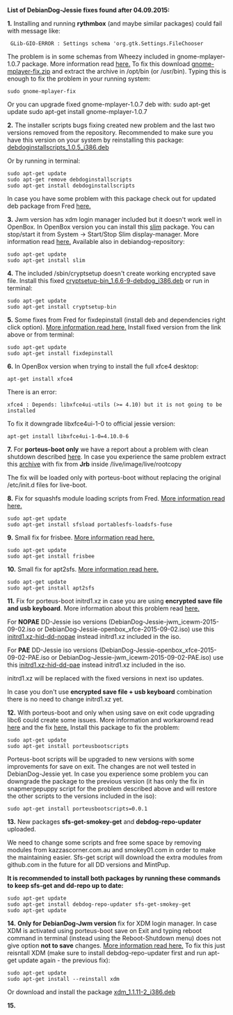 **List of DebianDog-Jessie fixes found after 04.09.2015:**

**1.** Installing and running **rythmbox** (and maybe similar packages) could fail with message like:
```
 GLib-GIO-ERROR : Settings schema 'org.gtk.Settings.FileChooser
```
The problem is in some schemas from Wheezy included in gnome-mplayer-1.0.7 package. More information read [here.](http://murga-linux.com/puppy/viewtopic.php?p=863936#863936) To fix this download [gnome-mplayer-fix.zip](http://murga-linux.com/puppy/viewtopic.php?mode=attach&id=90533) and extract the archive in /opt/bin (or /usr/bin). Typing this is enough to fix the problem in your running system:
```
sudo gnome-mplayer-fix
```
Or you can upgrade fixed gnome-mplayer-1.0.7 deb with:
    sudo apt-get update
    sudo apt-get install gnome-mplayer-1.0.7

**2.** The installer scripts bugs fixing created new problem and the last two versions removed from the repository. 
Recommended to make sure you have this version on your system by reinstalling this package: [debdoginstallscripts_1.0.5_i386.deb](http://kazzascorner.com.au/saintless/DebianDog/DebianDog-Jessie/Packages/Included/debdoginstallscripts_1.0.5_i386.deb)

Or by running in terminal:
```
sudo apt-get update
sudo apt-get remove debdoginstallscripts
sudo apt-get install debdoginstallscripts
```
In case you have some problem with this package check out for updated deb package from Fred [here.](http://murga-linux.com/puppy/viewtopic.php?p=877300&sid=7a08609033f6af763ab2acf4c3941c8c#877300)

**3.** Jwm version has xdm login manager included but it doesn't work well in OpenBox.
In OpenBox version you can install this [slim](http://kazzascorner.com.au/saintless/DebianDog/DebianDog-Jessie/Packages/Extra/slim_1.3.6-4-ddjessie_i386.deb) package.
You can stop/start it from System -> Start/Stop Slim display-manager. More information read [here.](http://murga-linux.com/puppy/viewtopic.php?p=869164#869164) Available also in debiandog-repository:
```
sudo apt-get update
sudo apt-get install slim
```

**4.** The included /sbin/cryptsetup doesn't create working encrypted save file. Install this fixed  [cryptsetup-bin_1.6.6-9-debdog_i386.deb](http://kazzascorner.com.au/saintless/DebianDog/DebianDog-Jessie/Packages/Mod/cryptsetup-bin_1.6.6-9-debdog_i386.deb) or run in terminal:
```
sudo apt-get update
sudo apt-get install cryptsetup-bin
```

**5.** Some fixes from Fred for fixdepinstall (install deb and dependencies right click option).
[More information read here.](http://murga-linux.com/puppy/viewtopic.php?p=871384#871384)
Install fixed version from the link above or from terminal:
```
sudo apt-get update
sudo apt-get install fixdepinstall
```

**6.** In OpenBox version when trying to install the full xfce4 desktop:
```
apt-get install xfce4	
```

There is an error:
```
xfce4 : Depends: libxfce4ui-utils (>= 4.10) but it is not going to be installed	
```
To fix it downgrade libxfce4ui-1-0 to official jessie version:
```
apt-get install libxfce4ui-1-0=4.10.0-6	
```
**7.** For **porteus-boot only** we have a report about a problem with clean shutdown described [here](http://murga-linux.com/puppy/viewtopic.php?p=876371#876371). In case you experience the same problem extract this [archive](http://murga-linux.com/puppy/viewtopic.php?mode=attach&id=92743) with fix from **Jrb** inside /live/image/live/rootcopy

The fix will be loaded only with porteus-boot without replacing the original /etc/init.d files for live-boot.

**8.** Fix for squashfs module loading scripts from Fred. [More information read here.](http://murga-linux.com/puppy/viewtopic.php?p=878996#878996)
```
sudo apt-get update
sudo apt-get install sfsload portablesfs-loadsfs-fuse
```

**9.** Small fix for frisbee. [More information read here.](http://murga-linux.com/puppy/viewtopic.php?p=883158&sid=3588429564754e676ce49df134d930a8#883158)
```
sudo apt-get update
sudo apt-get install frisbee
```

**10.** Small fix for apt2sfs. [More information read here.](http://murga-linux.com/puppy/viewtopic.php?p=885536&sid=e09b92e591e85bcc4632168abdb32e5b#885536)
```
sudo apt-get update
sudo apt-get install apt2sfs
```

**11.** Fix for porteus-boot initrd1.xz in case you are using **encrypted save file and usb keyboard**. More information about this problem read [here.](http://murga-linux.com/puppy/viewtopic.php?p=885874&sid=a1a579b99b8a00be9a2b36bc9a227635#885874)

For **NOPAE** DD-Jessie iso versions (DebianDog-Jessie-jwm_icewm-2015-09-02.iso or DebianDog-Jessie-openbox_xfce-2015-09-02.iso) use this [initrd1.xz-hid-dd-nopae](https://github.com/DebianDog/Jessie/releases/download/v.0.1/initrd1.xz-hid-dd-nopae) instead initrd1.xz included in the iso.

For **PAE** DD-Jessie iso versions (DebianDog-Jessie-openbox_xfce-2015-09-02-PAE.iso or DebianDog-Jessie-jwm_icewm-2015-09-02-PAE.iso) use this [initrd1.xz-hid-dd-pae](https://github.com/DebianDog/Jessie/releases/download/v.0.1/initrd1.xz-hid-dd-pae) instead initrd1.xz included in the iso.

initrd1.xz will be replaced with the fixed versions in next iso updates.

In case you don't use **encrypted save file + usb keyboard** combination there is no need to change initrd1.xz yet.

**12.** With porteus-boot and only when using save on exit code upgrading libc6 could create some issues. More information and workarownd read [here](http://murga-linux.com/puppy/viewtopic.php?p=889934&sid=00f59036fe7b1df6f8bc7168fe1df597#889934) and the fix [here.](http://murga-linux.com/puppy/viewtopic.php?p=890342&sid=00f59036fe7b1df6f8bc7168fe1df597#890342)
Install this package to fix the problem:
```
sudo apt-get update
sudo apt-get install porteusbootscripts

```
Porteus-boot scripts will be upgraded to new versions with some improvements for save on exit. The changes are not well tested in DebianDog-Jessie yet. In case you experience some problem you can downgrade the package to the previous version (it has only the fix in snapmergepuppy script for the problem described above and will restore the other scripts to the versions included in the iso):
```
sudo apt-get install porteusbootscripts=0.0.1

```

**13.** New packages **sfs-get-smokey-get** and **debdog-repo-updater** uploaded.

We need to change some scripts and free some space by removing modules from kazzascorner.com.au and smokey01.com in order to make the maintaining easier. Sfs-get script will download the extra modules from github.com in the future for all DD versions and MintPup.

**It is recommended to install both packages by running these commands to keep sfs-get and dd-repo up to date:**
```
sudo apt-get update
sudo apt-get install debdog-repo-updater sfs-get-smokey-get
sudo apt-get update
```

**14.** **Only for DebianDog-Jwm version** fix for XDM login manager. In case XDM is activated using porteus-boot save on Exit and typing reboot command in terminal (instead using the Reboot-Shutdown menu) does not give option **not to save** changes. [More information read here.](https://github.com/DebianDog/Jessie/issues/2)
To fix this just reisntall XDM (make sure to install debdog-repo-updater first and run apt-get update again - the previous fix):
```
sudo apt-get update
sudo apt-get install --reinstall xdm

```
Or download and install the package [xdm_1.1.11-2_i386.deb](http://smokey01.com/saintless/DebianDog-Jessie/Packages/Included/xdm_1.1.11-2_i386.deb)

**15.** 

